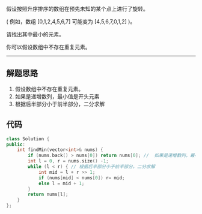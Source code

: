 假设按照升序排序的数组在预先未知的某个点上进行了旋转。

( 例如，数组 [0,1,2,4,5,6,7] 可能变为 [4,5,6,7,0,1,2] )。

请找出其中最小的元素。

你可以假设数组中不存在重复元素。

---

## 解题思路

1. 假设数组中不存在重复元素。
2. 如果是递增数列，最小值是开头元素
3. 根据后半部分小于前半部分，二分求解

## 代码

```cpp
class Solution {
public:
    int findMin(vector<int>& nums) {
        if (nums.back() > nums[0]) return nums[0]; //  如果是递增数列，最小值是开头元素
        int l = 0, r = nums.size() -1; 
        while (l < r) { // 根据后半部分小于前半部分，二分求解
            int mid = l + r >> 1;
            if (nums[mid] < nums[0]) r= mid;
            else l = mid + 1;
        }
        return nums[l];
    }
};
```
